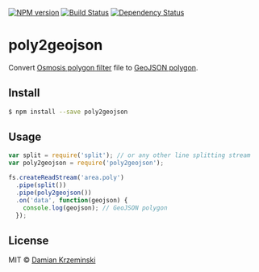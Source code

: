 [![NPM version][npm-image]][npm-url]
[![Build Status][travis-image]][travis-url]
[![Dependency Status][gemnasium-image]][gemnasium-url]

# poly2geojson

Convert [Osmosis polygon filter][poly-file] file to [GeoJSON polygon].

## Install

```sh
$ npm install --save poly2geojson
```

## Usage

```js
var split = require('split'); // or any other line splitting stream
var poly2geojson = require('poly2geojson');

fs.createReadStream('area.poly')
  .pipe(split())
  .pipe(poly2geojson())
  .on('data', function(geojson) {
    console.log(geojson); // GeoJSON polygon
  });

```

## License

MIT © [Damian Krzeminski](https://pirxpilot.me)

[poly-file]: http://wiki.openstreetmap.org/wiki/Osmosis/Polygon_Filter_File_Format
[GeoJSON polygon]: http://geojson.org/geojson-spec.html#polygon

[npm-image]: https://img.shields.io/npm/v/poly2geojson.svg
[npm-url]: https://npmjs.org/package/poly2geojson

[travis-url]: https://travis-ci.org/pirxpilot/poly2geojson
[travis-image]: https://img.shields.io/travis/pirxpilot/poly2geojson.svg

[gemnasium-image]: https://img.shields.io/gemnasium/pirxpilot/poly2geojson.svg
[gemnasium-url]: https://gemnasium.com/pirxpilot/poly2geojson
